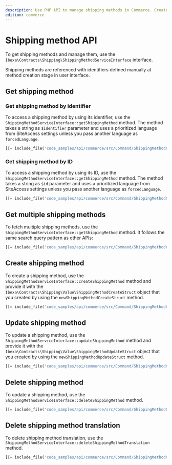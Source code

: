 ```yaml
---
description: Use PHP API to manage shipping methods in Commerce. Create and update shipping methods, delete shipping methods and their translations.
edition: commerce
---
```


# Shipping method API

To get shipping methods and manage them, use the `Ibexa\Contracts\Shipping\ShippingMethodServiceInterface` interface.

Shipping methods are referenced with identifiers defined manually at method creation stage in user interface. 

## Get shipping method

### Get shipping method by identifier

To access a shipping method by using its identifier, use the `ShippingMethodServiceInterface::getShippingMethod` method.
The method takes a string as `$identifier` parameter and uses a prioritized language from SiteAccess settings unless you pass another language as `forcedLanguage`.

``` php
[[= include_file('code_samples/api/commerce/src/Command/ShippingMethodCommand.php', 58, 68) =]]
```

### Get shipping method by ID

To access a shipping method by using its ID, use the `ShippingMethodServiceInterface::getShippingMethod` method.
The method takes a string as `$id` parameter and uses a prioritized language from SiteAccess settings unless you pass another language as `forcedLanguage`.

``` php
[[= include_file('code_samples/api/commerce/src/Command/ShippingMethodCommand.php', 47, 56) =]]
```

## Get multiple shipping methods

To fetch multiple shipping methods, use the `ShippingMethodServiceInterface::getShippingMethod` method. 
It follows the same search query pattern as other APIs:

``` php
[[= include_file('code_samples/api/commerce/src/Command/ShippingMethodCommand.php', 70, 88) =]]
```

## Create shipping method

To create a shipping method, use the `ShippingMethodServiceInterface::createShippingMethod` method and provide it with the `Ibexa\Contracts\Shipping\Value\ShippingMethodCreateStruct` object that you created by using the  `newShippingMethodCreateStruct` method.

``` php
[[= include_file('code_samples/api/commerce/src/Command/ShippingMethodCommand.php', 90, 105) =]]
```

## Update shipping method

To update a shipping method, use the `ShippingMethodServiceInterface::updateShippingMethod` method and provide it with the `Ibexa\Contracts\Shipping\Value\ShippingMethodUpdateStruct`  object that you created by using the  `newShippingMethodUpdateStruct` method.

``` php
[[= include_file('code_samples/api/commerce/src/Command/ShippingMethodCommand.php', 107, 117) =]]
```

## Delete shipping method

To update a shipping method, use the `ShippingMethodServiceInterface::deleteShippingMethod` method.

``` php
[[= include_file('code_samples/api/commerce/src/Command/ShippingMethodCommand.php', 119, 125) =]]
```

## Delete shipping method translation

To delete shipping method translation, use the `ShippingMethodServiceInterface::deleteShippingMethodTranslation` method.

``` php
[[= include_file('code_samples/api/commerce/src/Command/ShippingMethodCommand.php', 127, 138) =]]
```